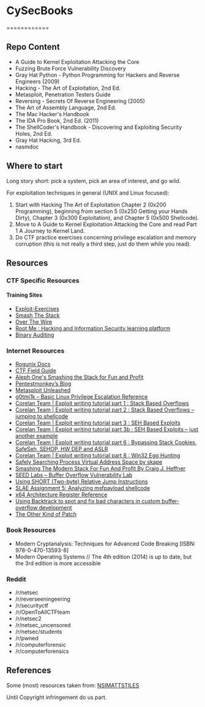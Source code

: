 # CySecBooks
============

## Repo Content
- A Guide to Kernel Exploitation Attacking the Core
- Fuzzing Brute Force Vulnerability Discovery
- Gray Hat Python - Python Programming for Hackers and Reverse Engineers (2009)
- Hacking - The Art of Exploitation, 2nd Ed.
- Metasploit, Penetration Testers Guide
- Reversing - Secrets Of Reverse Engineering (2005)
- The Art of Assembly Language, 2nd Ed.
- The Mac Hacker's Handbook
- The IDA Pro Book, 2nd Ed. (2011)
- The ShellCoder's Handbook - Discovering and Exploiting Security Holes, 2nd Ed.
- Gray Hat Hacking, 3rd Ed.
- nasmdoc

## Where to start
Long story short: pick a system, pick an area of interest, and go wild.

For exploitation techniques in general (UNIX and Linux focused): 

1. Start with Hacking The Art of Exploitation Chapter 2 (0x200 Programming), beginning from section 5 (0x250 Getting your Hands Dirty), Chapter 3 (0x300 Exploitation), and Chapter 5 (0x500 Shellcode).  
2. Move to A Guide to Kernel Exploitation Attacking the Core and read Part 1 A Journey to Kernel Land. 
3. Do CTF practice exercises concerning privilege escalation and memory corruption (this is not really a third step, just do them while you read).

## Resources

### CTF Specific Resources

#### Training Sites

- [Exploit-Exercises](http://exploit-exercises.com)
- [Smash The Stack](http://smashthestack.org/)
- [Over The Wire](http://overthewire.org/)
- [Root Me : Hacking and Information Security learning platform](http://www.root-me.org/)
- [Binary Auditing](http://www.binary-auditing.com/)

### Internet Resources
- [Rogunix Docs](http://www.rogunix.com/docs/)
- [CTF Field Guide](https://trailofbits.github.io/ctf/index.html)
- [Aleph One's Smashing the Stack for Fun and Profit](http://insecure.org/stf/smashstack.html)
- [Pentestmonkey’s Blog](http://www.pentestmonkey.net/)
- [Metasploit Unleashed](http://www.offensive-security.com/metasploit-unleashed/Main_Page)
- [g0tmi1k – Basic Linux Privilege Escalation Reference](http://blog.g0tmi1k.com/2011/08/basic-linux-privilege-escalation.html)
- [Corelan Team | Exploit writing tutorial part 1 : Stack Based Overflows](http://www.corelan.be/index.php/2009/07/19/exploit-writing-tutorial-part-1-stack-based-overflows/)
- [Corelan Team | Exploit writing tutorial part 2 : Stack Based Overflows – jumping to shellcode](https://www.corelan.be/index.php/2009/07/23/writing-buffer-overflow-exploits-a-quick-and-basic-tutorial-part-2/)
- [Corelan Team | Exploit writing tutorial part 3 : SEH Based Exploits](https://www.corelan.be/index.php/2009/07/25/writing-buffer-overflow-exploits-a-quick-and-basic-tutorial-part-3-seh/)
- [Corelan Team | Exploit writing tutorial part 3b : SEH Based Exploits – just another example](https://www.corelan.be/index.php/2009/07/28/seh-based-exploit-writing-tutorial-continued-just-another-example-part-3b/)
- [Corelan Team | Exploit writing tutorial part 6 : Bypassing Stack Cookies, SafeSeh, SEHOP, HW DEP and ASLR](https://www.corelan.be/index.php/2009/09/21/exploit-writing-tutorial-part-6-bypassing-stack-cookies-safeseh-hw-dep-and-aslr/)
- [Corelan Team | Exploit writing tutorial part 8 : Win32 Egg Hunting](https://www.corelan.be/index.php/2010/01/09/exploit-writing-tutorial-part-8-win32-egg-hunting/)
- [Safely Searching Process Virtual Address Space by skape](http://www.hick.org/code/skape/papers/egghunt-shellcode.pdf)
- [Smashing The Modern Stack For Fun And Profit By Craig J. Heffner](http://hamsa.cs.northwestern.edu/media/readings/modern_stack_smashing.pdf)
- [SEED Labs – Buffer Overflow Vulnerability Lab](http://www.cis.syr.edu/~wedu/seed/Labs_12.04/Vulnerability/Buffer_Overflow/Buffer_Overflow.pdf)
- [Using SHORT (Two-byte) Relative Jump Instructions](http://thestarman.pcministry.com/asm/2bytejumps.htm)
- [SLAE Assignment 5: Analyzing msfpayload shellcode](http://cloud101.eu/blog/2013/05/05/slae-assignment-5-analyzing-msfpayload-shellcode/)
- [x64 Architecture Register Reference](http://msdn.microsoft.com/en-us/library/windows/hardware/ff561499(v=vs.85).aspx)
- [Using Backtrack to spot and fix bad characters in custom buffer-overflow development](http://insidetrust.blogspot.com.au/2011/02/using-backtrack-to-spot-bad-characters.html)
- [The Other Kind of Patch](https://isisblogs.poly.edu/2014/04/02/the-other-kind-of-patch/)

### Book Resources
- Modern Cryptanalysis: Techniques for Advanced Code Breaking [ISBN: 978-0-470-13593-8]
- Modern Operating Systems // The 4th edition (2014) is up to date, but the 3rd edition is more accessible

### Reddit
- /r/netsec
- /r/reverseeningeering
- /r/securityctf
- /r/OpenToAllCTFteam
- /r/netsec2
- /r/netsec_uncensored
- /r/netsec/students
- /r/pwned
- /r/computerforensic
- /r/computerforensics


## References

Some (most) resources taken from: [NSIMATTSTILES](http://nsimattstiles.wordpress.com/resources/)

Until Copyright infringement do us part.
